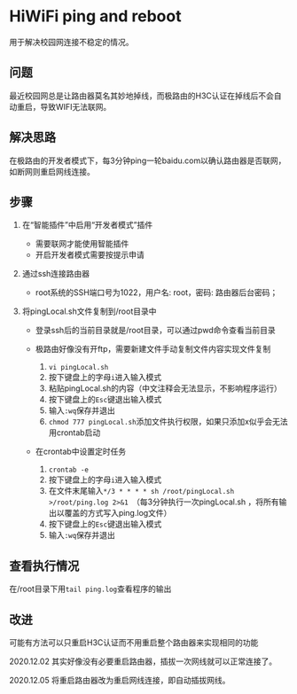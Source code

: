 # HiWiFi ping and reboot
用于解决校园网连接不稳定的情况。

## 问题

最近校园网总是让路由器莫名其妙地掉线，而极路由的H3C认证在掉线后不会自动重启，导致WIFI无法联网。

## 解决思路

在极路由的开发者模式下，每3分钟ping一轮baidu.com以确认路由器是否联网，如断网则重启网线连接。

## 步骤

1. 在“智能插件”中启用“开发者模式”插件

   - 需要联网才能使用智能插件
   - 开启开发者模式需要按提示申请

2. 通过ssh连接路由器

   - root系统的SSH端口号为1022，用户名: root，密码: 路由器后台密码；

3. 将pingLocal.sh文件复制到/root目录中

   - 登录ssh后的当前目录就是/root目录，可以通过pwd命令查看当前目录
   - 极路由好像没有开ftp，需要新建文件手动复制文件内容实现文件复制
     1. `vi pingLocal.sh`
     2. 按下键盘上的字母`i`进入输入模式
     3. 粘贴pingLocal.sh的内容（中文注释会无法显示，不影响程序运行）
     4. 按下键盘上的`Esc`键退出输入模式
     5. 输入`:wq`保存并退出
     6. `chmod 777 pingLocal.sh`添加文件执行权限，如果只添加x似乎会无法用crontab启动

   - 在crontab中设置定时任务
     1. `crontab -e`
     2. 按下键盘上的字母`i`进入输入模式
     3. 在文件末尾输入`*/3 * * * * sh /root/pingLocal.sh  >/root/ping.log 2>&1 `（每3分钟执行一次pingLocal.sh ，将所有输出以覆盖的方式写入ping.log文件）
     4. 按下键盘上的`Esc`键退出输入模式
     5. 输入`:wq`保存并退出

## 查看执行情况

在/root目录下用`tail ping.log`查看程序的输出

## 改进

可能有方法可以只重启H3C认证而不用重启整个路由器来实现相同的功能

2020.12.02	其实好像没有必要重启路由器，插拔一次网线就可以正常连接了。

2020.12.05	将重启路由器改为重启网线连接，即自动插拔网线。